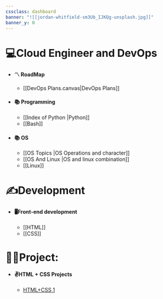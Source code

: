 ```yaml
---
cssclass: dashboard
banner: "![[jordan-whitfield-sm3Ub_IJKQg-unsplash.jpg]]"
banner_y: 0
---
```


# 💻Cloud Engineer and DevOps

- #### 〽️ RoadMap
	- [[DevOps Plans.canvas|DevOps Plans]]
- #### 📚 Programming
	- [[Index of Python |Python]]
	- [[Bash]]
- #### 📚 OS
	- [[OS Topics |OS Operations and character]]
	- [[OS And Linux |OS and linux combination]]
	- [[Linux]] 



# ✍️Development

* #### 🖥️Front-end development
	* [[HTML]]
	* [[CSS]]



# 👨‍💻Project:

* #### ✌️HTML + CSS Projects
	* [ HTML+CSS 1](https://github.com/Gkcloud5/HTML-CSS-1)


